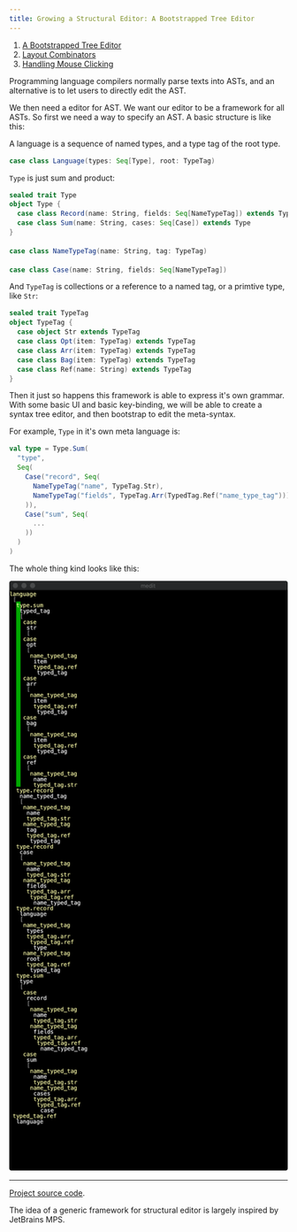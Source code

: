 ```yaml
---
title: Growing a Structural Editor: A Bootstrapped Tree Editor
---
```


1. [A Bootstrapped Tree Editor](05-growing-a-structural-editor.html)
2. [Layout Combinators](06-growing-a-structural-editor-02.html)
3. [Handling Mouse Clicking](06-growing-a-structural-editor-03.html)

Programming language compilers normally parse texts into ASTs, and an alternative is to let users to directly edit the AST.

We then need a editor for AST. We want our editor to be a framework for all ASTs. So first we need a way to specify an AST. A basic structure is like this:

A language is a sequence of named types, and a type tag of the root type.
```scala
case class Language(types: Seq[Type], root: TypeTag)
```

`Type` is just sum and product:

```scala
sealed trait Type
object Type {
  case class Record(name: String, fields: Seq[NameTypeTag]) extends Type
  case class Sum(name: String, cases: Seq[Case]) extends Type
}

case class NameTypeTag(name: String, tag: TypeTag)

case class Case(name: String, fields: Seq[NameTypeTag])
```

And `TypeTag` is collections or a reference to a named tag, or a primtive type, like `Str`:

```scala
sealed trait TypeTag
object TypeTag {
  case object Str extends TypeTag
  case class Opt(item: TypeTag) extends TypeTag
  case class Arr(item: TypeTag) extends TypeTag
  case class Bag(item: TypeTag) extends TypeTag
  case class Ref(name: String) extends TypeTag
}
```

Then it just so happens this framework is able to express it's own grammar. With some basic UI and basic key-binding, we will be able to create a syntax tree editor, and then bootstrap to edit the meta-syntax.

For example, `Type` in it's own meta language is:

```scala
val type = Type.Sum(
  "type",
  Seq(
    Case("record", Seq(
      NameTypeTag("name", TypeTag.Str),
      NameTypeTag("fields", TypeTag.Arr(TypedTag.Ref("name_type_tag"))),
    )),
    Case("sum", Seq(
      ...
    ))
  )
)
```

The whole thing kind looks like this:

<img src="growing-structural/01.png" alt="drawing" width="600px"/>

--- 

[Project source code](https://github.com/molikto/medit).

The idea of a generic framework for structural editor is largely inspired by JetBrains MPS.
